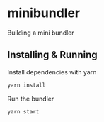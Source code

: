 # minibundler

Building a mini bundler

## Installing & Running

Install dependencies with yarn

```bash
yarn install
```

Run the bundler

```bash
yarn start
```
